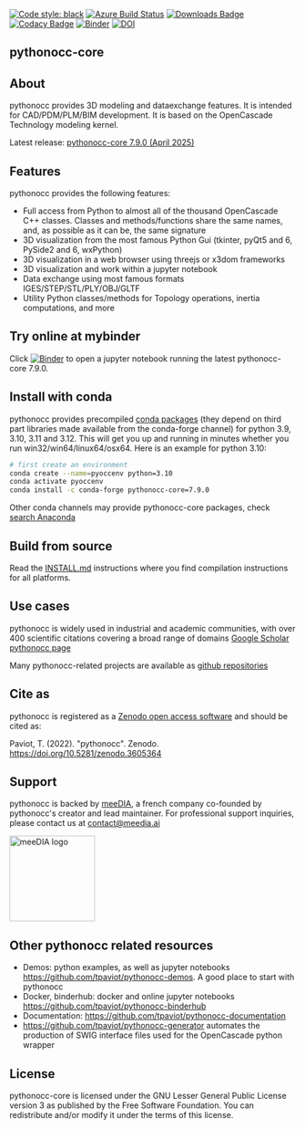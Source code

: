 [![Code style: black](https://img.shields.io/badge/code%20style-black-000000.svg)](https://github.com/psf/black)
[![Azure Build Status](https://dev.azure.com/tpaviot/pythonocc-core/_apis/build/status/tpaviot.pythonocc-core?branchName=master)](https://dev.azure.com/tpaviot/pythonocc-core/_build?definitionId=2)
[![Downloads Badge](https://anaconda.org/conda-forge/pythonocc-core/badges/downloads.svg)](https://anaconda.org/conda-forge/pythonocc-core)
[![Codacy Badge](https://api.codacy.com/project/badge/Grade/67c121324b8d4f37bc27029464c87020)](https://www.codacy.com/app/tpaviot/pythonocc-core?utm_source=github.com&amp;utm_medium=referral&amp;utm_content=tpaviot/pythonocc-core&amp;utm_campaign=Badge_Grade)
[![Binder](http://mybinder.org/badge.svg)](https://mybinder.org/v2/gh/tpaviot/pythonocc-binderhub/7.9.0)
[![DOI](https://zenodo.org/badge/DOI/10.5281/zenodo.3605364.svg)](https://doi.org/10.5281/zenodo.3605364)

pythonocc-core
--------------

About
-----
pythonocc provides 3D modeling and dataexchange features. It is intended for CAD/PDM/PLM/BIM development. It is based on the OpenCascade Technology modeling kernel.

Latest release: [pythonocc-core 7.9.0 (April 2025)](https://github.com/tpaviot/pythonocc-core/releases/tag/7.9.0)

Features
--------
pythonocc provides the following features:

* Full access from Python to almost all of the thousand OpenCascade C++ classes. Classes and methods/functions share the same names, and, as possible as it can be, the same signature
* 3D visualization from the most famous Python Gui (tkinter, pyQt5 and 6, PySide2 and 6, wxPython)
* 3D visualization in a web browser using threejs or x3dom frameworks
* 3D visualization and work within a jupyter notebook
* Data exchange using most famous formats IGES/STEP/STL/PLY/OBJ/GLTF
* Utility Python classes/methods for Topology operations, inertia computations, and more

Try online at mybinder
----------------------
Click [![Binder](http://mybinder.org/badge.svg)](https://mybinder.org/v2/gh/tpaviot/pythonocc-binderhub/7.9.0) to open a jupyter notebook running the latest pythonocc-core 7.9.0.

Install with conda
------------------
pythonocc provides precompiled [conda packages](https://anaconda.org/pythonocc/pythonocc-core) (they depend on third part libraries made available from the conda-forge channel) for python 3.9, 3.10, 3.11 and 3.12. This will get you up and running in minutes whether you run win32/win64/linux64/osx64. Here is an example for python 3.10:

```bash
# first create an environment
conda create --name=pyoccenv python=3.10
conda activate pyoccenv
conda install -c conda-forge pythonocc-core=7.9.0
```

Other conda channels may provide pythonocc-core packages, check [search Anaconda](https://anaconda.org/search?q=pythonocc-core)

Build from source
-----------------
Read the [INSTALL.md](https://github.com/tpaviot/pythonocc-core/blob/master/INSTALL.md) instructions where you find compilation instructions for all platforms.

Use cases
---------
pythonocc is widely used in industrial and academic communities, with over 400 scientific citations covering a broad range of domains [Google Scholar pythonocc page](https://scholar.google.com/scholar?as_vis=1&q=pythonocc&hl=fr&as_sdt=0,5)

Many pythonocc-related projects are available as [github repositories](https://github.com/search?q=pythonocc&type=repositories&p=3)

Cite as
-------
pythonocc is registered as a [Zenodo open access software](https://zenodo.org/record/7471333) and should be cited as:

Paviot, T. (2022). "pythonocc". Zenodo. https://doi.org/10.5281/zenodo.3605364

Support
-------
pythonocc is backed by [meeDIA](https://meedia.ai/pythonocc-en), a french company co-founded by pythonocc's creator and lead maintainer. For professional support inquiries, please contact us at contact@meedia.ai

<a href="https://meedia.ai/pythonocc-en"><img src="https://www.meedia.ai/wp-content/uploads/go-x/u/d3a61d32-b812-4a39-89c8-57fa93df5780/image-320x95.png" width="150" alt="meeDIA logo"></a>

Other pythonocc related resources
---------------------------------
*   Demos: python examples, as well as jupyter notebooks <https://github.com/tpaviot/pythonocc-demos>. A good place to start with pythonocc
*   Docker, binderhub: docker and online jupyter notebooks <https://github.com/tpaviot/pythonocc-binderhub>
*   Documentation: <https://github.com/tpaviot/pythonocc-documentation>
*   <https://github.com/tpaviot/pythonocc-generator> automates the production of SWIG interface files used for the OpenCascade python wrapper

License
-------
pythonocc-core is licensed under the GNU Lesser General Public License version 3 as published by the Free Software Foundation. You can redistribute and/or modify it under the terms of this license.
